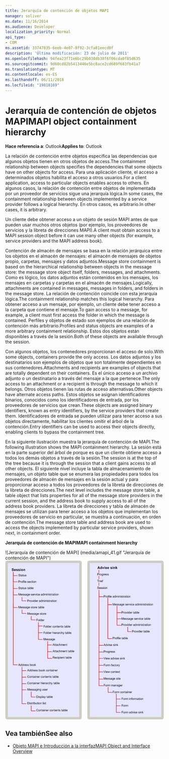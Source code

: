 ```yaml
---
title: Jerarquía de contención de objetos MAPI
manager: soliver
ms.date: 11/16/2014
ms.audience: Developer
localization_priority: Normal
api_type:
- COM
ms.assetid: 33747835-6eeb-4e07-8f92-3cfa81eecd0f
description: 'Última modificación: 23 de julio de 2011'
ms.openlocfilehash: 94fea23f71e6bc29b038db38f6f06cda0f85d635
ms.sourcegitcommit: 9d60cd82b5413446e5bc8ace2cd689f683fb41a7
ms.translationtype: MT
ms.contentlocale: es-ES
ms.lasthandoff: 06/11/2018
ms.locfileid: "19818169"
---
```

# <a name="mapi-object-containment-hierarchy"></a><span data-ttu-id="9fe0c-103">Jerarquía de contención de objetos MAPI</span><span class="sxs-lookup"><span data-stu-id="9fe0c-103">MAPI object containment hierarchy</span></span>
  
<span data-ttu-id="9fe0c-104">**Hace referencia a**: Outlook</span><span class="sxs-lookup"><span data-stu-id="9fe0c-104">**Applies to**: Outlook</span></span> 
  
<span data-ttu-id="9fe0c-105">La relación de contención entre objetos especifica las dependencias que algunos objetos tienen en otros objetos de access.</span><span class="sxs-lookup"><span data-stu-id="9fe0c-105">The containment relationship between objects specifies the dependencies that some objects have on other objects for access.</span></span> <span data-ttu-id="9fe0c-106">Para una aplicación cliente, el acceso a determinados objetos habilita el acceso a otros usuarios.</span><span class="sxs-lookup"><span data-stu-id="9fe0c-106">For a client application, access to particular objects enables access to others.</span></span> <span data-ttu-id="9fe0c-107">En algunos casos, la relación de contención entre objetos de implementada por un proveedor de servicios sigue una jerarquía lógica.</span><span class="sxs-lookup"><span data-stu-id="9fe0c-107">In some cases, the containment relationship between objects implemented by a service provider follows a logical hierarchy.</span></span> <span data-ttu-id="9fe0c-108">En otros casos, es arbitrario.</span><span class="sxs-lookup"><span data-stu-id="9fe0c-108">In other cases, it is arbitrary.</span></span> 
  
<span data-ttu-id="9fe0c-109">Un cliente debe obtener acceso a un objeto de sesión MAPI antes de que pueden usar muchos otros objetos (por ejemplo, los proveedores de servicios y la libreta de direcciones MAPI).</span><span class="sxs-lookup"><span data-stu-id="9fe0c-109">A client must obtain access to a MAPI session object before it can use many other objects (for example, service providers and the MAPI address book).</span></span>
  
<span data-ttu-id="9fe0c-110">Contención de almacén de mensajes se basa en la relación jerárquica entre los objetos en el almacén de mensajes: el almacén de mensajes de objetos propio, carpetas, mensajes y datos adjuntos.</span><span class="sxs-lookup"><span data-stu-id="9fe0c-110">Message store containment is based on the hierarchical relationship between objects in the message store: the message store object itself, folders, messages, and attachments.</span></span> <span data-ttu-id="9fe0c-111">Como es lógico, los datos adjuntos están contenidos en los mensajes, los mensajes en carpetas y carpetas en el almacén de mensajes.</span><span class="sxs-lookup"><span data-stu-id="9fe0c-111">Logically, attachments are contained in messages, messages in folders, and folders in the message store.</span></span> <span data-ttu-id="9fe0c-112">La relación de contención coincide con esta jerarquía lógica.</span><span class="sxs-lookup"><span data-stu-id="9fe0c-112">The containment relationship matches this logical hierarchy.</span></span> <span data-ttu-id="9fe0c-113">Para obtener acceso a un mensaje, por ejemplo, un cliente debe tener acceso a la carpeta que contiene el mensaje.</span><span class="sxs-lookup"><span data-stu-id="9fe0c-113">To gain access to a message, for example, a client must first access the folder in which the message is contained.</span></span> <span data-ttu-id="9fe0c-114">Perfiles y objetos de estado son ejemplos de una relación de contención más arbitrario.</span><span class="sxs-lookup"><span data-stu-id="9fe0c-114">Profiles and status objects are examples of a more arbitrary containment relationship.</span></span> <span data-ttu-id="9fe0c-115">Estos dos objetos están disponibles a través de la sesión.</span><span class="sxs-lookup"><span data-stu-id="9fe0c-115">Both of these objects are available through the session.</span></span> 
  
<span data-ttu-id="9fe0c-116">Con algunos objetos, los contenedores proporcionan el acceso de solo.</span><span class="sxs-lookup"><span data-stu-id="9fe0c-116">With some objects, containers provide the only access.</span></span> <span data-ttu-id="9fe0c-117">Los datos adjuntos y los destinatarios son ejemplos de objetos que son totalmente dependientes en sus contenedores.</span><span class="sxs-lookup"><span data-stu-id="9fe0c-117">Attachments and recipients are examples of objects that are totally dependent on their containers.</span></span> <span data-ttu-id="9fe0c-118">Es el único acceso a un archivo adjunto o un destinatario a través del mensaje a la que pertenece.</span><span class="sxs-lookup"><span data-stu-id="9fe0c-118">The only access to an attachment or a recipient is through the message to which it belongs.</span></span> <span data-ttu-id="9fe0c-119">Otros objetos tienen las rutas de acceso alternativas.</span><span class="sxs-lookup"><span data-stu-id="9fe0c-119">Other objects have alternate access paths.</span></span> <span data-ttu-id="9fe0c-120">Estos objetos se asignan identificadores binarios, conocidos como los identificadores de entrada, por los proveedores de servicios que crean.</span><span class="sxs-lookup"><span data-stu-id="9fe0c-120">These objects are assigned binary identifiers, known as entry identifiers, by the service providers that create them.</span></span> <span data-ttu-id="9fe0c-121">Identificadores de entrada se pueden utilizar para tener acceso a sus objetos directamente, habilitar los clientes omitir el árbol de la contención.</span><span class="sxs-lookup"><span data-stu-id="9fe0c-121">Entry identifiers can be used to access their objects directly, enabling clients to bypass the containment tree.</span></span> 
  
<span data-ttu-id="9fe0c-122">En la siguiente ilustración muestra la jerarquía de contención de MAPI.</span><span class="sxs-lookup"><span data-stu-id="9fe0c-122">The following illustration shows the MAPI containment hierarchy.</span></span> <span data-ttu-id="9fe0c-123">La sesión está en la parte superior del árbol de porque es que un cliente obtiene acceso a todos los demás objetos a través de la sesión.</span><span class="sxs-lookup"><span data-stu-id="9fe0c-123">The session is at the top of the tree because it is through the session that a client gains access to all other objects.</span></span> <span data-ttu-id="9fe0c-124">El siguiente nivel incluye la tabla de almacenamiento de mensajes, un objeto table que se enumera las propiedades para todos los proveedores de almacén de mensajes en la sesión actual y para proporcionar acceso a todos los proveedores de la libreta de direcciones de la libreta de direcciones.</span><span class="sxs-lookup"><span data-stu-id="9fe0c-124">The next level includes the message store table, a table object that lists properties for all of the message store providers in the current session, and the address book to supply access to all of the address book providers.</span></span> <span data-ttu-id="9fe0c-125">La libreta de direcciones y tabla de almacén de mensajes se utilizan para tener acceso a los objetos que implementan los proveedores de servicio en particular, se muestra a continuación, en orden de contención.</span><span class="sxs-lookup"><span data-stu-id="9fe0c-125">The message store table and address book are used to access the objects implemented by particular service providers, shown next, in containment order.</span></span>
  
<span data-ttu-id="9fe0c-126">**Jerarquía de contención de MAPI**</span><span class="sxs-lookup"><span data-stu-id="9fe0c-126">**MAPI containment hierarchy**</span></span>
  
<span data-ttu-id="9fe0c-127">![Jerarquía de contención de MAPI] (media/amapi_41.gif "Jerarquía de contención de MAPI")</span><span class="sxs-lookup"><span data-stu-id="9fe0c-127">![MAPI containment hierarchy](media/amapi_41.gif "MAPI containment hierarchy")</span></span>
  
## <a name="see-also"></a><span data-ttu-id="9fe0c-128">Vea también</span><span class="sxs-lookup"><span data-stu-id="9fe0c-128">See also</span></span>

- [<span data-ttu-id="9fe0c-129">Objeto MAPI e Introducción a la interfaz</span><span class="sxs-lookup"><span data-stu-id="9fe0c-129">MAPI Object and Interface Overview</span></span>](mapi-object-and-interface-overview.md)

